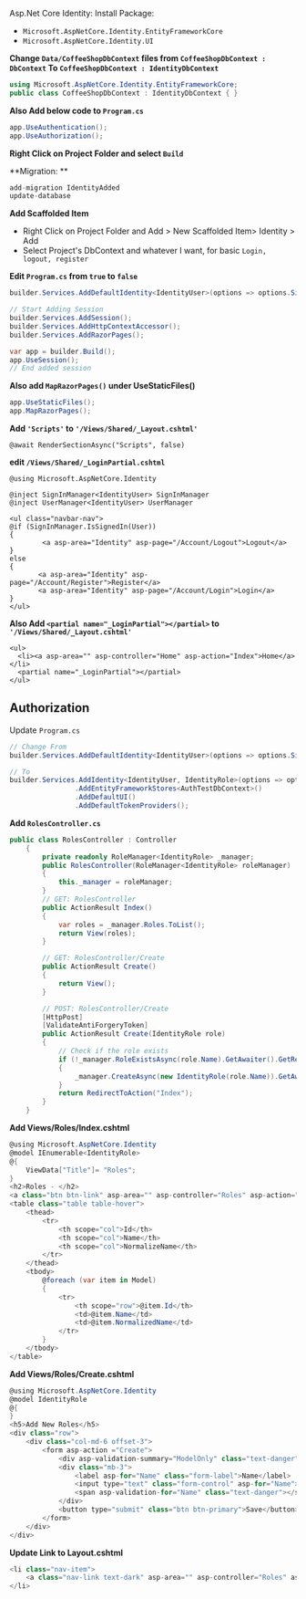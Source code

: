 Asp.Net Core Identity:
Install Package:
- `Microsoft.AspNetCore.Identity.EntityFrameworkCore`
- `Microsoft.AspNetCore.Identity.UI`

**Change `Data/CoffeeShopDbContext` files from `CoffeeShopDbContext : DbContext` To `CoffeeShopDbContext : IdentityDbContext`**
```C#
using Microsoft.AspNetCore.Identity.EntityFrameworkCore;
public class CoffeeShopDbContext : IdentityDbContext { }
```
**Also Add below code to `Program.cs`**
```C#
app.UseAuthentication();
app.UseAuthorization();
```

**Right Click on Project Folder and select `Build`**

**Migration: **
```C#
add-migration IdentityAdded
update-database
```

**Add Scaffolded Item**
- Right Click on Project Folder and Add > New Scaffolded Item> Identity > Add
- Select Project's DbContext and whatever I want, for basic `Login, logout, register`

**Edit `Program.cs` from `true` to `false`**
```C#
builder.Services.AddDefaultIdentity<IdentityUser>(options => options.SignIn.RequireConfirmedAccount = false).AddEntityFrameworkStores<CoffeeShopDbContext>();

// Start Adding Session
builder.Services.AddSession();
builder.Services.AddHttpContextAccessor();
builder.Services.AddRazorPages();

var app = builder.Build();
app.UseSession();
// End added session
```
**Also add `MapRazorPages()` under UseStaticFiles()**
```c#
app.UseStaticFiles();
app.MapRazorPages();
```
**Add `'Scripts'` to `'/Views/Shared/_Layout.cshtml'`**
```cshtml
@await RenderSectionAsync("Scripts", false)
```
**edit `/Views/Shared/_LoginPartial.cshtml`**
```cshtml
@using Microsoft.AspNetCore.Identity

@inject SignInManager<IdentityUser> SignInManager
@inject UserManager<IdentityUser> UserManager

<ul class="navbar-nav">
@if (SignInManager.IsSignedIn(User))
{
        <a asp-area="Identity" asp-page="/Account/Logout">Logout</a>
}
else
{
       <a asp-area="Identity" asp-page="/Account/Register">Register</a>
       <a asp-area="Identity" asp-page="/Account/Login">Login</a>
}
</ul>
```
**Also Add `<partial name="_LoginPartial"></partial>` to `'/Views/Shared/_Layout.cshtml'`**

```cshtml
<ul>
  <li><a asp-area="" asp-controller="Home" asp-action="Index">Home</a></li>
  <partial name="_LoginPartial"></partial>
</ul>
```

## Authorization
Update `Program.cs`

```c#
// Change From
builder.Services.AddDefaultIdentity<IdentityUser>(options => options.SignIn.RequireConfirmedAccount = false).AddEntityFrameworkStores<CoffeeShopDbContext>();

// To
builder.Services.AddIdentity<IdentityUser, IdentityRole>(options => options.SignIn.RequireConfirmedAccount = false)
                .AddEntityFrameworkStores<AuthTestDbContext>()
                .AddDefaultUI()
                .AddDefaultTokenProviders();
```
**Add `RolesController.cs`**

```C#
public class RolesController : Controller
    {
        private readonly RoleManager<IdentityRole> _manager;
        public RolesController(RoleManager<IdentityRole> roleManager)
        {
            this._manager = roleManager;
        }
        // GET: RolesController
        public ActionResult Index()
        {
            var roles = _manager.Roles.ToList();
            return View(roles);
        }

        // GET: RolesController/Create
        public ActionResult Create()
        {
            return View();
        }

        // POST: RolesController/Create
        [HttpPost]
        [ValidateAntiForgeryToken]
        public ActionResult Create(IdentityRole role)
        {
            // Check if the role exists
            if (!_manager.RoleExistsAsync(role.Name).GetAwaiter().GetResult())
            {
                _manager.CreateAsync(new IdentityRole(role.Name)).GetAwaiter().GetResult();
            }
            return RedirectToAction("Index");
        }
    }
```
**Add Views/Roles/Index.cshtml**

```c#
@using Microsoft.AspNetCore.Identity
@model IEnumerable<IdentityRole>
@{
    ViewData["Title"]= "Roles";
}
<h2>Roles - </h2>
<a class="btn btn-link" asp-area="" asp-controller="Roles" asp-action="Create">Add New Role</a>
<table class="table table-hover">
    <thead>
        <tr>
            <th scope="col">Id</th>
            <th scope="col">Name</th>
            <th scope="col">NormalizeName</th>
        </tr>
    </thead>
    <tbody>
        @foreach (var item in Model)
        {
            <tr>
                <th scope="row">@item.Id</th>
                <td>@item.Name</td>
                <td>@item.NormalizedName</td>
            </tr>
        } 
    </tbody>
</table>
```

**Add Views/Roles/Create.cshtml**
```c#
@using Microsoft.AspNetCore.Identity
@model IdentityRole
@{
}
<h5>Add New Roles</h5>
<div class="row">
    <div class="col-md-6 offset-3">
        <form asp-action ="Create">
            <div asp-validation-summary="ModelOnly" class="text-danger"></div>
            <div class="mb-3">
                <label asp-for="Name" class="form-label">Name</label>
                <input type="text" class="form-control" asp-for="Name">
                <span asp-validation-for="Name" class="text-danger"></span>
            </div>
            <button type="submit" class="btn btn-primary">Save</button>
        </form>
    </div>
</div>
```

**Update Link to Layout.cshtml**

```c#
<li class="nav-item">
    <a class="nav-link text-dark" asp-area="" asp-controller="Roles" asp-action="Index">Roles</a>
</li>
```








